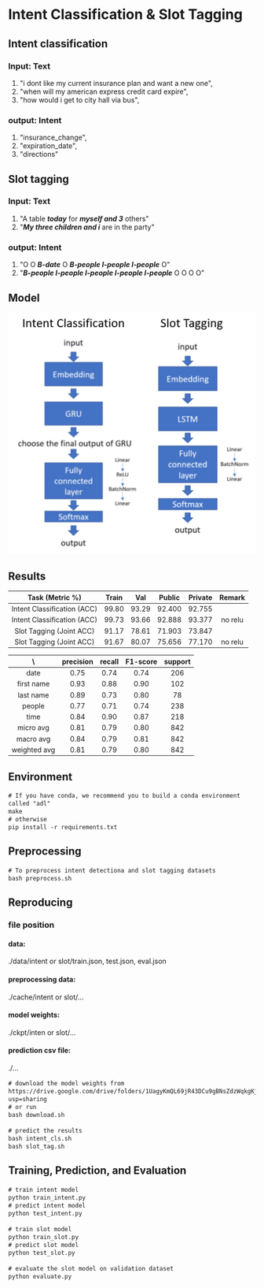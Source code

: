# Intent Classification & Slot Tagging

## Intent classification
### Input: Text
1. "i dont like my current insurance plan and want a new one",  
2. "when will my american express credit card expire",  
3. "how would i get to city hall via bus",  
### output: Intent
1. "insurance_change",  
2. "expiration_date",  
3. "directions"  

## Slot tagging
### Input: Text
1. "A table ***today*** for ***myself and 3*** others"  
2. "***My three children and i*** are in the party"  
### output: Intent
1. "O O ***B-date*** O ***B-people I-people I-people*** O"  
2. "***B-people I-people I-people I-people I-people*** O O O O"  

## Model  
![model](https://github.com/ChengZheWu/Applied-Deep-Learning/blob/main/hw1/model.png)  

## Results
Task (Metric %)             |Train  |Val    |Public |Private|Remark
:--------------------------:|:-----:|:-----:|:-----:|:-----:|:-----:
Intent Classification (ACC) |99.80  |93.29  |92.400 |92.755 |
Intent Classification (ACC) |99.73  |93.66  |92.888 |93.377 |no relu
Slot Tagging (Joint ACC)    |91.17  |78.61  |71.903 |73.847 |
Slot Tagging (Joint ACC)    |91.67  |80.07  |75.656 |77.170 |no relu

 \            |precision |recall    |F1-score  |support
:------------:|:--------:|:--------:|:--------:|:--------:
date          |0.75      |0.74      |0.74      |206
first name    |0.93      |0.88      |0.90      |102
last name     |0.89      |0.73      |0.80      |78
people        |0.77      |0.71      |0.74      |238
time          |0.84      |0.90      |0.87      |218
micro avg     |0.81      |0.79      |0.80      |842
macro avg     |0.84      |0.79      |0.81      |842
weighted avg  |0.81      |0.79      |0.80      |842

## Environment
```shell
# If you have conda, we recommend you to build a conda environment called "adl"
make
# otherwise
pip install -r requirements.txt
```

## Preprocessing
```shell
# To preprocess intent detectiona and slot tagging datasets
bash preprocess.sh
```

## Reproducing
### file position  
#### data:  
./data/intent or slot/train.json, test.json, eval.json  
#### preprocessing data:  
./cache/intent or slot/...  
#### model weights:  
./ckpt/inten or slot/...  
#### prediction csv file:  
./...  
```shell
# download the model weights from https://drive.google.com/drive/folders/1UagyKmQL69jR43DCu9gBNsZdzWqkgKjm?usp=sharing
# or run
bash download.sh

# predict the results
bash intent_cls.sh
bash slot_tag.sh
```

## Training, Prediction, and Evaluation
```shell
# train intent model
python train_intent.py
# predict intent model
python test_intent.py

# train slot model
python train_slot.py
# predict slot model
python test_slot.py

# evaluate the slot model on validation dataset
python evaluate.py
```
